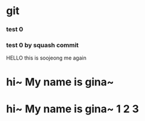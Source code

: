 # git

### test 0

### test 0 by squash commit

HELLO this is soojeong
me again

# hi~ My name is gina~

# hi~ My name is gina~ 1 2 3
